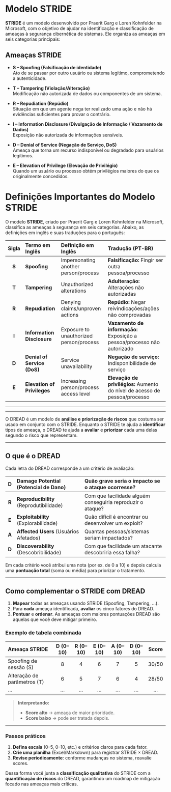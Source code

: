 # Modelo STRIDE

**STRIDE** é um modelo desenvolvido por Praerit Garg e Loren Kohnfelder na Microsoft, com o objetivo de ajudar na identificação e classificação de ameaças à segurança cibernética de sistemas. Ele organiza as ameaças em seis categorias principais:

## Ameaças STRIDE

- **S – Spoofing (Falsificação de identidade)**  
  Ato de se passar por outro usuário ou sistema legítimo, comprometendo a autenticidade.

- **T – Tampering (Violação/Alteração)**  
  Modificação não autorizada de dados ou componentes de um sistema.

- **R – Repudiation (Repúdio)**  
  Situação em que um agente nega ter realizado uma ação e não há evidências suficientes para provar o contrário.

- **I – Information Disclosure (Divulgação de Informação / Vazamento de Dados)**  
  Exposição não autorizada de informações sensíveis.

- **D – Denial of Service (Negação de Serviço, DoS)**  
  Ameaça que torna um recurso indisponível ou degradado para usuários legítimos.

- **E – Elevation of Privilege (Elevação de Privilégio)**  
  Quando um usuário ou processo obtém privilégios maiores do que os originalmente concedidos.
# Definições Importantes do Modelo STRIDE

O modelo **STRIDE**, criado por Praerit Garg e Loren Kohnfelder na Microsoft, classifica as ameaças à segurança em seis categorias. Abaixo, as definições em inglês e suas traduções para o português:

| Sigla | Termo em Inglês                                          | Definição em Inglês                                    | Tradução (PT-BR)                                                   |
|:-----:|:---------------------------------------------------------|:-------------------------------------------------------|:-------------------------------------------------------------------|
| **S** | **Spoofing**                                             | Impersonating another person/process                   | **Falsificação:** Fingir ser outra pessoa/processo                 |
| **T** | **Tampering**                                            | Unauthorized alterations                               | **Adulteração:** Alterações não autorizadas                       |
| **R** | **Repudiation**                                          | Denying claims/unproven actions                        | **Repúdio:** Negar reivindicações/ações não comprovadas           |
| **I** | **Information Disclosure**                               | Exposure to unauthorized person/process                | **Vazamento de informação:** Exposição a pessoa/processo não autorizado |
| **D** | **Denial of Service (DoS)**                              | Service unavailability                                 | **Negação de serviço:** Indisponibilidade de serviço              |
| **E** | **Elevation of Privileges**                              | Increasing person/process access level                 | **Elevação de privilégios:** Aumento do nível de acesso de pessoa/processo |

----



----

O DREAD é um modelo de **análise e priorização de riscos** que costuma ser usado em conjunto com o STRIDE. Enquanto o STRIDE te ajuda a **identificar** tipos de ameaça, o DREAD te ajuda a **avaliar** e **priorizar** cada uma delas segundo o risco que representam.

---

## O que é o DREAD

Cada letra do DREAD corresponde a um critério de avaliação:

| **D** | **Damage Potential** (Potencial de Dano) | Quão grave seria o impacto se o ataque ocorresse?          |
| :---: | :--------------------------------------- | :--------------------------------------------------------- |
| **R** | **Reproducibility** (Reprodutibilidade)  | Com que facilidade alguém conseguiria reproduzir o ataque? |
| **E** | **Exploitability** (Explorabilidade)     | Quão difícil é encontrar ou desenvolver um exploit?        |
| **A** | **Affected Users** (Usuários Afetados)   | Quantas pessoas/sistemas seriam impactados?                |
| **D** | **Discoverability** (Descobribilidade)   | Com que facilidade um atacante descobriria essa falha?     |

Em cada critério você atribui uma nota (por ex. de 0 a 10) e depois calcula uma **pontuação total** (soma ou média) para priorizar o tratamento.

---

## Como complementar o STRIDE com DREAD

1. **Mapear** todas as ameaças usando STRIDE (Spoofing, Tampering, …).
2. Para **cada** ameaça identificada, **avaliar** os cinco fatores do DREAD.
3. **Pontuar** e **ordenar**. As ameaças com maiores pontuações DREAD são aquelas que você deve mitigar primeiro.

### Exemplo de tabela combinada

| Ameaça STRIDE               | D (0–10) | R (0–10) | E (0–10) | A (0–10) | D (0–10) | **Score** |
| :-------------------------- | :------: | :------: | :------: | :------: | :------: | :-------: |
| Spoofing de sessão (S)      |     8    |     4    |     6    |     7    |     5    |   30/50   |
| Alteração de parâmetros (T) |     6    |     5    |     7    |     6    |     4    |   28/50   |
| …                           |     …    |     …    |     …    |     …    |     …    |     …     |

> **Interpretando:**
>
> * **Score alto** → ameaça de maior prioridade.
> * **Score baixo**  → pode ser tratada depois.

---

### Passos práticos

1. **Defina escala** (0–5, 0–10, etc.) e critérios claros para cada fator.
2. **Crie uma planilha** (Excel/Markdown) para registrar STRIDE × DREAD.
3. **Revise periodicamente**: conforme mudanças no sistema, reavalie scores.

Dessa forma você junta a **classificação qualitativa** do STRIDE com a **quantificação de riscos** do DREAD, garantindo um roadmap de mitigação focado nas ameaças mais críticas.
